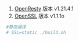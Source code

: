 
1. [OpenResty](https://openresty.org/cn/download.html) 版本 v1.21.4.1 
5. [OpenSSL](https://www.openssl.org/source/) 版本 v1.1.1o

```bash
#静态编译
# SSL=static ./build.sh  

```
